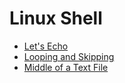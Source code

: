 # Linux Shell


-  [Let's Echo](https://github.com/Aby-Sebastian/Hackerrank-Codes/blob/add-c/Linux%20Shell/Let's%20Echo.sh)
-  [Looping and Skipping](https://github.com/Aby-Sebastian/Hackerrank-Codes/blob/add-c/Linux%20Shell/Looping%20and%20Skipping.sh)
-  [Middle of a Text File](https://github.com/Aby-Sebastian/Hackerrank-Codes/blob/add-c/Linux%20Shell/Middle%20of%20a%20Text%20File.sh)
